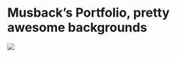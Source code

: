 <!--
id: 555055592
link: http://tumblr.atmos.org/post/555055592/musbacks-portfolio-pretty-awesome-backgrounds
slug: musbacks-portfolio-pretty-awesome-backgrounds
date: Tue Apr 27 2010 21:05:37 GMT-0700 (PDT)
publish: 2010-04-027
tags: 
title: Musback&#8217;s Portfolio, pretty awesome backgrounds
-->


Musback&#8217;s Portfolio, pretty awesome backgrounds
=====================================================

![](http://31.media.tumblr.com/tumblr_l1kjddUJTi1qz4sngo1_500.jpg)

